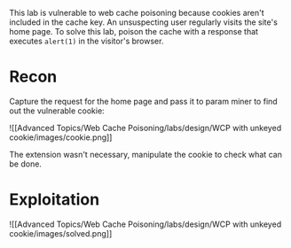 This lab is vulnerable to web cache poisoning because cookies aren't included in the cache key. An unsuspecting user regularly visits the site's home page. To solve this lab, poison the cache with a response that executes `alert(1)` in the visitor's browser.

# Recon

Capture the request for the home page and pass it to param miner to find out the vulnerable cookie:

![[Advanced Topics/Web Cache Poisoning/labs/design/WCP with unkeyed cookie/images/cookie.png]]


The extension wasn't necessary, manipulate the cookie to check what can be done.

# Exploitation

![[Advanced Topics/Web Cache Poisoning/labs/design/WCP with unkeyed cookie/images/solved.png]]